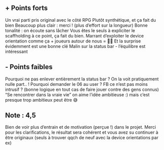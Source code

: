 ## + Points forts

Un vrai parti pris original avec le côté RPG
Plutôt synthétique, et ça fait du bien 
Beaucoup plus clair : merci ! (plus d’effort sur la longueur)
Bonne tonalité : on écoute sans lâcher 
Vous êtes le seuls à expliciter le scaffholding à ce point, ça fait du bien. 
Marrant d’exploiter le device orientation comme ça + joueurs autour de nous = 👍🏼 
Et la surprise évidemment est une bonne clé
Malin sur la status bar - l’équilibre est intéressant

## -  Points faibles

Pourquoi ne pas enlever entièrement la status bar ? On la voit pratiquement nulle part.. !
Pourquoi demander le 06 au user ? FB ce n’est pas moins intrusif ? (bonne logique en tout cas de faire jouer contre des gens connus)
“Se rencontrer dans la vraie vie” on aime l’idée ambitieuse :) mais c’est presque trop ambitieux peut être 😅

## Note : 4,5

Bien de voir plus d’entrain et de motivation (perçue !) dans le projet. Merci pour les clarifications, le résultat sera cohérent et vous avez su continuer à être originaux (seuls à trouver qqch de neuf avec la device orientations par ex)
